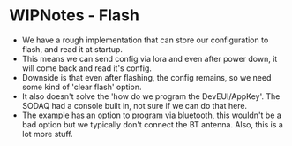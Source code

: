 # WIPNotes - Flash

- We have a rough implementation that can store our configuration to flash, and read it at startup.
- This means we can send config via lora and even after power down, it will come back and read it's config.
- Downside is that even after flashing, the config remains, so we need some kind of 'clear flash' option.
- It also doesn't solve the 'how do we program the DevEUI/AppKey'. The SODAQ had a console built in, not sure if we can do that here.
- The example has an option to program via bluetooth, this wouldn't be a bad option but we typically don't connect the BT antenna. Also, this is a lot more stuff.
